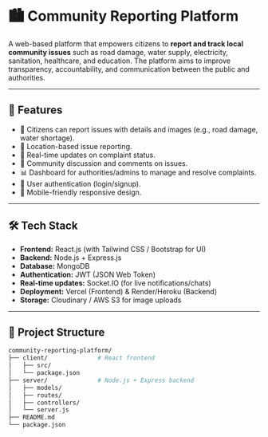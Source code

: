 # 🏙️ Community Reporting Platform

A web-based platform that empowers citizens to **report and track local community issues** such as road damage, water supply, electricity, sanitation, healthcare, and education. The platform aims to improve transparency, accountability, and communication between the public and authorities.

---

## 🚀 Features

- 📝 Citizens can report issues with details and images (e.g., road damage, water shortage).
- 📍 Location-based issue reporting.
- 🔄 Real-time updates on complaint status.
- 💬 Community discussion and comments on issues.
- 📊 Dashboard for authorities/admins to manage and resolve complaints.
- 🔐 User authentication (login/signup).
- 📱 Mobile-friendly responsive design.

---

## 🛠️ Tech Stack

- **Frontend:** React.js (with Tailwind CSS / Bootstrap for UI)
- **Backend:** Node.js + Express.js
- **Database:** MongoDB
- **Authentication:** JWT (JSON Web Token)
- **Real-time updates:** Socket.IO (for live notifications/chats)
- **Deployment:** Vercel (Frontend) & Render/Heroku (Backend)
- **Storage:** Cloudinary / AWS S3 for image uploads

---

## 📂 Project Structure

```bash
community-reporting-platform/
├── client/              # React frontend
│   ├── src/
│   └── package.json
├── server/              # Node.js + Express backend
│   ├── models/
│   ├── routes/
│   ├── controllers/
│   └── server.js
├── README.md
└── package.json
